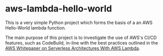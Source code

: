 # aws-lambda-hello-world

This is a very simple Python project which forms the basis of a an AWS Hello-World lambda function. 

The main purpose of this project is to investigate the use of AWS's CI/CD features, such as CodeBuild, in-line with the best practices outlined in the [AWS Whitepaper on Serverless Architectures With AWS Lambda](https://d1.awsstatic.com/whitepapers/serverless-architectures-with-aws-lambda.pdf).
